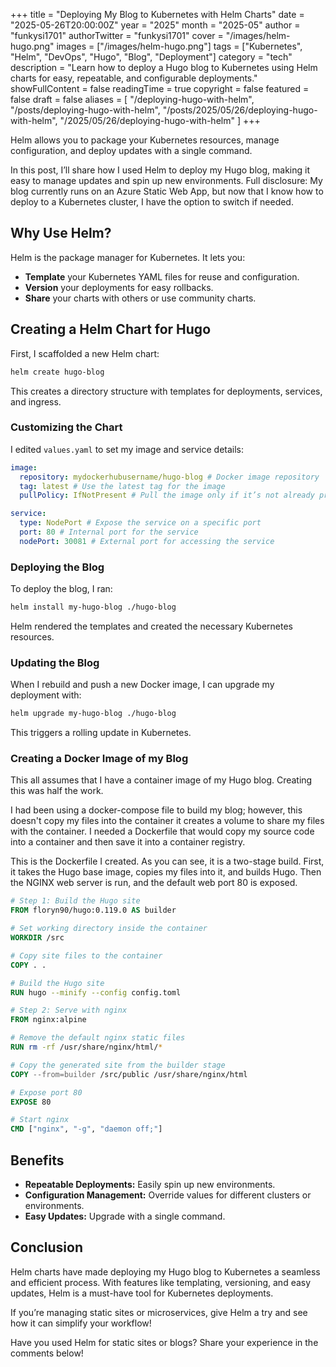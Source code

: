 +++
title = "Deploying My Blog to Kubernetes with Helm Charts"
date = "2025-05-26T20:00:00Z"
year = "2025"
month = "2025-05"
author = "funkysi1701"
authorTwitter = "funkysi1701"
cover = "/images/helm-hugo.png"
images = ["/images/helm-hugo.png"]
tags = ["Kubernetes", "Helm", "DevOps", "Hugo", "Blog", "Deployment"]
category = "tech"
description = "Learn how to deploy a Hugo blog to Kubernetes using Helm charts for easy, repeatable, and configurable deployments."
showFullContent = false
readingTime = true
copyright = false
featured = false
draft = false
aliases = [
    "/deploying-hugo-with-helm",
    "/posts/deploying-hugo-with-helm",
    "/posts/2025/05/26/deploying-hugo-with-helm",
    "/2025/05/26/deploying-hugo-with-helm"
]
+++

Helm allows you to package your Kubernetes resources, manage configuration, and deploy updates with a single command.

In this post, I’ll share how I used Helm to deploy my Hugo blog, making it easy to manage updates and spin up new environments. Full disclosure: My blog currently runs on an Azure Static Web App, but now that I know how to deploy to a Kubernetes cluster, I have the option to switch if needed.

## Why Use Helm?

Helm is the package manager for Kubernetes. It lets you:

- **Template** your Kubernetes YAML files for reuse and configuration.
- **Version** your deployments for easy rollbacks.
- **Share** your charts with others or use community charts.

## Creating a Helm Chart for Hugo

First, I scaffolded a new Helm chart:

```sh
helm create hugo-blog
```

This creates a directory structure with templates for deployments, services, and ingress.

### Customizing the Chart

I edited `values.yaml` to set my image and service details:

```yaml
image:
  repository: mydockerhubusername/hugo-blog # Docker image repository
  tag: latest # Use the latest tag for the image
  pullPolicy: IfNotPresent # Pull the image only if it’s not already present

service:
  type: NodePort # Expose the service on a specific port
  port: 80 # Internal port for the service
  nodePort: 30081 # External port for accessing the service
```

### Deploying the Blog

To deploy the blog, I ran:

```sh
helm install my-hugo-blog ./hugo-blog
```

Helm rendered the templates and created the necessary Kubernetes resources.

### Updating the Blog

When I rebuild and push a new Docker image, I can upgrade my deployment with:

```sh
helm upgrade my-hugo-blog ./hugo-blog
```

This triggers a rolling update in Kubernetes.

### Creating a Docker Image of my Blog

This all assumes that I have a container image of my Hugo blog. Creating this was half the work.

I had been using a docker-compose file to build my blog; however, this doesn't copy my files into the container it creates a volume to share my files with the container. I needed a Dockerfile that would copy my source code into a container and then save it into a container registry.

This is the Dockerfile I created. As you can see, it is a two-stage build. First, it takes the Hugo base image, copies my files into it, and builds Hugo. Then the NGINX web server is run, and the default web port 80 is exposed.

```Dockerfile
# Step 1: Build the Hugo site
FROM floryn90/hugo:0.119.0 AS builder

# Set working directory inside the container
WORKDIR /src

# Copy site files to the container
COPY . .

# Build the Hugo site
RUN hugo --minify --config config.toml

# Step 2: Serve with nginx
FROM nginx:alpine

# Remove the default nginx static files
RUN rm -rf /usr/share/nginx/html/*

# Copy the generated site from the builder stage
COPY --from=builder /src/public /usr/share/nginx/html

# Expose port 80
EXPOSE 80

# Start nginx
CMD ["nginx", "-g", "daemon off;"]
```

## Benefits

- **Repeatable Deployments:** Easily spin up new environments.
- **Configuration Management:** Override values for different clusters or environments.
- **Easy Updates:** Upgrade with a single command.

## Conclusion

Helm charts have made deploying my Hugo blog to Kubernetes a seamless and efficient process. With features like templating, versioning, and easy updates, Helm is a must-have tool for Kubernetes deployments.

If you’re managing static sites or microservices, give Helm a try and see how it can simplify your workflow!

Have you used Helm for static sites or blogs? Share your experience in the comments below!
